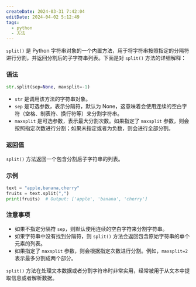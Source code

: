 ```yaml
---
createDate: 2024-03-31 7:42:04
editDate: 2024-04-02 5:12:49
tags:
  - python
  - 方法
---
```


`split()` 是 Python 字符串对象的一个内置方法，用于将字符串按照指定的分隔符进行分割，并返回分割后的子字符串列表。下面是对 `split()` 方法的详细解释：

### 语法
```python
str.split(sep=None, maxsplit=-1)
```

- `str` 是调用该方法的字符串对象。
- `sep` 是可选参数，表示分隔符，默认为 None，这意味着会使用连续的空白字符（空格、制表符、换行符等）来分割字符串。
- `maxsplit` 是可选参数，表示最大分割次数。如果指定了 `maxsplit` 参数，则会按照指定次数进行分割；如果未指定或者为负数，则会进行全部分割。

### 返回值
`split()` 方法返回一个包含分割后子字符串的列表。

### 示例
```python
text = "apple,banana,cherry"
fruits = text.split(",")
print(fruits)  # Output: ['apple', 'banana', 'cherry']
```

### 注意事项
- 如果不指定分隔符 `sep`，则默认使用连续的空白字符来分割字符串。
- 如果字符串中没有找到分隔符，则 `split()` 方法会返回包含原始字符串的单个元素的列表。
- 如果指定了 `maxsplit` 参数，则会根据指定次数进行分割。例如，`maxsplit=2` 表示最多分割成两个部分。

`split()` 方法在处理文本数据或者分割字符串时非常实用，经常被用于从文本中提取信息或者解析数据。